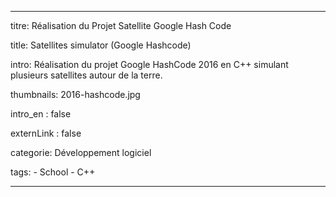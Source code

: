 ---

titre: Réalisation du Projet Satellite Google Hash Code

title: Satellites simulator (Google Hashcode)

intro: Réalisation du projet Google HashCode 2016 en C++ simulant plusieurs satellites autour de la terre. 

thumbnails: 2016-hashcode.jpg

intro_en : false

externLink : false

categorie: Développement logiciel

tags:
    - School
    - C++

---